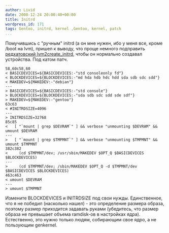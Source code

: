 ```yaml
---
author: Livid
date: 2008-12-24 20:00:40+00:00
title: Initrd
wordpress_id: 171
tags: Gentoo, initrd, kernel ,Gentoo, kernel, patch
...
```


Помучившись с "ручным" initrd (а он мне нужен, ибо у меня все, кроме
/boot на lvm), пришел к выводу, что проще немного подправить
[редхатовский
lvm2create\_initrd](http://sources.redhat.com/cgi-bin/cvsweb.cgi/~checkout~/LVM2/scripts/lvm2create_initrd/lvm2create_initrd?content-type=text/plain&cvsroot=lvm2&only_with_tag=HEAD),
чтобы он нормально создавал устройства.
Под катом патч.

<!--more-->



    58,60c58,60
    < BASICDEVICES=${BASICDEVICES:-"std consoleonly fd"}
    < BLOCKDEVICES=${BLOCKDEVICES:-"md hda hdb hdc hdd sda sdb sdc sdd"}
    < MAKEDEV=${MAKEDEV:-"debian"}
    ---
    > BASICDEVICES=${BASICDEVICES:-"std console"}
    > BLOCKDEVICES=${BLOCKDEVICES:-"sda sdb sdc sdd sde sdf"}
    > MAKEDEV=${MAKEDEV:-"gentoo"}
    63c63
    < #INITRDSIZE=4096
    ---
    > INITRDSIZE=32768
    85c85
    <   [ "`mount | grep $DEVRAM`" ] && verbose "unmounting $DEVRAM" && umount $DEVRAM
    ---
    >   [ "`mount | grep $TMPMNT`" ] && verbose "unmounting $TMPMNT" && umount $TMPMNT
    382c382
    <     (cd $TMPMNT/dev; /usr/sbin/MAKEDEV $OPT_Q $BASICDEVICES $BLOCKDEVICES)
    ---
    >     (cd $TMPMNT/dev; /sbin/MAKEDEV $OPT_Q -d $TMPMNT/dev $BASICDEVICES $BLOCKDEVICES)
    463c463
    < umount $DEVRAM
    ---
    > umount $TMPMNT


Измените BLOCKDEVICES и INITRDSIZE под свои нужды.
Единственное, что я не победил (насколько нашел) - это определение
размера образа, поэтому размер приходится задавать руками (убедитесь,
что размер образа не превышает объема ramdisk-ов в настройках ядра).
Естественно, это нужно только людям, собирающим свое ядро, а не
пользующим genkernel.
